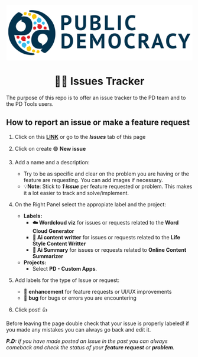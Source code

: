 <p align="center">
  <img
    src="pd_logo.png"
    align="center"
    width="600"
    alt="Generative Manim"
    title="Generative Manim"
  />
  <h1 align="center">🕵️‍♀️ Issues Tracker</h1>
</p>

The purpose of this repo is to offer an issue tracker to the PD team and to the PD Tools users.

## How to report an issue or make a feature request
1. Click on this [**LINK**](https://github.com/Public-Democracy/public_issues_tracker/issues) or go to the _**Issues**_ tab of this page
2. Click on create 🟢 **New issue**
3. Add a name and a description:
   - Try to be as specific and clear on the problem you are having or the feature are requesting. You can add images if necessary.
   - 💡**Note**: Stick to ***1 issue*** per feature requested or problem. This makes it a lot easier to track and solve/implement.
     
4. On the Right Panel select the appropiate label and the project:
   - **Labels:** 
      - **☁️ Wordcloud viz** for issues or requests related to the **Word Cloud Generator**
      - **🧠 Ai content writter** for issues or requests related to the **Life Style Content Writter**
      - **🎥 Ai Summary** for issues or requests related to **Online Content Summarizer**
   - **Projects:**
      - Select **PD - Custom Apps**.
        
6. Add labels for the type of Issue or request:
   - 🔵 **enhancement** for feature requests or UI/UX improvements
   - 🔴 **bug** for bugs or errors you are encountering
7. Click post! 👍


Before leaving the page double check that your issue is properly labeled! if you made any mistakes you can always go back and edit it.</br>

_**P.D:** if you have made posted an Issue in the past you can always comeback and check the status of your **feature request** or **problem**._
